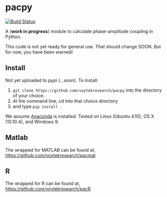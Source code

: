 # pacpy
[![Build Status](https://travis-ci.org/voytekresearch/pacpy.svg)](https://travis-ci.org/voytekresearch/pacpy)

A (__work in progress__) module to calculate phase-amplitude coupling in Python.

This code is not yet ready for general use. That should change SOON. But for now, you have been warned!

## Install

Not yet uploaded to pypi (...soon).  To install:

1. `git clone https://github.com/voytekresearch/pacpy` into the directory of your choice.
2. At the command line, cd into that choice directory
3. and type `pip install .`

We assume [Anaconda](https://store.continuum.io/cshop/anaconda/) is installed. Tested on Linux (Ubuntu 4.10), OS X (10.10.4), and Windows 9.

## Matlab

The wrapped for MATLAB can be found at, https://github.com/voytekresearch/pacmat

## R

The wrapped for R can be found at, https://github.com/voytekresearch/pacR
